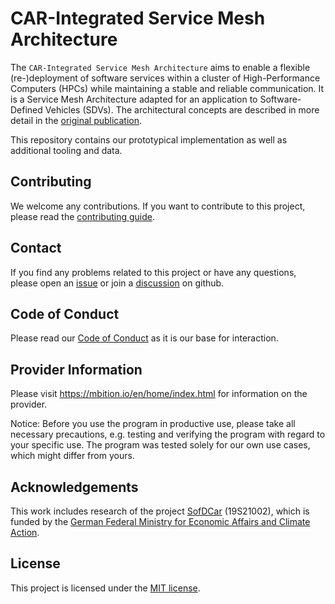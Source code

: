 # CAR-Integrated Service Mesh Architecture

The `CAR-Integrated Service Mesh Architecture` aims to enable a flexible (re-)deployment of software services within a
cluster of High-Performance Computers (HPCs) while maintaining a stable and reliable communication. It is a Service Mesh
Architecture adapted for an application to Software-Defined Vehicles (SDVs). The architectural concepts are described in
more detail in the [original publication](https://doi.org/10.1145/3629104.3669938).

This repository contains our prototypical implementation as well as additional tooling and data.

## Contributing

We welcome any contributions.  If you want to contribute to this
project, please read the [contributing guide](CONTRIBUTING.md).

## Contact

If you find any problems related to this project or have any
questions, please open an
[issue](https://github.com/mercedes-benz/car-integrated-service-mesh-architecture/issues)
or join a
[discussion](https://github.com/mercedes-benz/car-integrated-service-mesh-architecture/discussions)
on github.

## Code of Conduct

Please read our [Code of Conduct](https://github.com/mercedes-benz/foss/blob/master/CODE_OF_CONDUCT.md)
as it is our base for interaction.

## Provider Information

Please visit <https://mbition.io/en/home/index.html> for information on the provider.

Notice: Before you use the program in productive use, please take all necessary precautions,
e.g. testing and verifying the program with regard to your specific use.
The program was tested solely for our own use cases, which might differ from yours.

## Acknowledgements

This work includes research of the project
[SofDCar](https://sofdcar.de/) (19S21002), which is funded by the
[German Federal Ministry for Economic Affairs and
Climate Action](https://www.bmwk.de/).

## License

This project is licensed under the [MIT license](LICENSE.md).